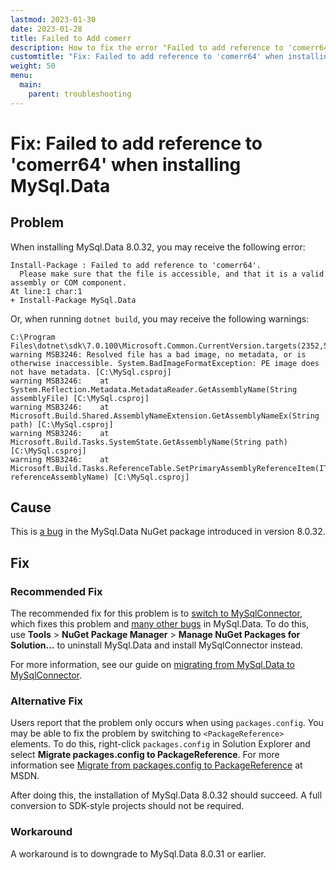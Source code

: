 ```yaml
---
lastmod: 2023-01-30
date: 2023-01-28
title: Failed to Add comerr
description: How to fix the error "Failed to add reference to 'comerr64'" when installing MySql.Data using NuGet.
customtitle: "Fix: Failed to add reference to 'comerr64' when installing MySql.Data"
weight: 50
menu:
  main:
    parent: troubleshooting
---
```


# Fix: Failed to add reference to 'comerr64' when installing MySql.Data

## Problem

When installing MySql.Data 8.0.32, you may receive the following error:

```
Install-Package : Failed to add reference to 'comerr64'.
  Please make sure that the file is accessible, and that it is a valid assembly or COM component.
At line:1 char:1
+ Install-Package MySql.Data
```

Or, when running `dotnet build`, you may receive the following warnings:

```
C:\Program Files\dotnet\sdk\7.0.100\Microsoft.Common.CurrentVersion.targets(2352,5):
warning MSB3246: Resolved file has a bad image, no metadata, or is otherwise inaccessible. System.BadImageFormatException: PE image does not have metadata. [C:\MySql.csproj]
warning MSB3246:    at System.Reflection.Metadata.MetadataReader.GetAssemblyName(String assemblyFile) [C:\MySql.csproj]
warning MSB3246:    at Microsoft.Build.Shared.AssemblyNameExtension.GetAssemblyNameEx(String path) [C:\MySql.csproj]
warning MSB3246:    at Microsoft.Build.Tasks.SystemState.GetAssemblyName(String path) [C:\MySql.csproj]
warning MSB3246:    at Microsoft.Build.Tasks.ReferenceTable.SetPrimaryAssemblyReferenceItem(ITaskItem referenceAssemblyName) [C:\MySql.csproj]
```

## Cause

This is [a bug](https://bugs.mysql.com/bug.php?id=109716) in the MySql.Data NuGet package introduced in version 8.0.32.

## Fix

### Recommended Fix

The recommended fix for this problem is to [switch to MySqlConnector](/overview/installing), which fixes this problem and [many other bugs](/tutorials/migrating-from-connector-net/#fixed-bugs) in MySql.Data.
To do this, use **Tools** > **NuGet Package Manager** > **Manage NuGet Packages for Solution...** to uninstall MySql.Data and install MySqlConnector instead.

For more information, see our guide on [migrating from MySql.Data to MySqlConnector](/tutorials/migrating-from-connector-net/).

### Alternative Fix

Users report that the problem only occurs when using `packages.config`.
You may be able to fix the problem by switching to `<PackageReference>` elements.
To do this, right-click `packages.config` in Solution Explorer and select **Migrate packages.config to PackageReference**.
For more information see [Migrate from packages.config to PackageReference](https://learn.microsoft.com/en-us/nuget/consume-packages/migrate-packages-config-to-package-reference) at MSDN.

After doing this, the installation of MySql.Data 8.0.32 should succeed.
A full conversion to SDK-style projects should not be required.

### Workaround

A workaround is to downgrade to MySql.Data 8.0.31 or earlier.
